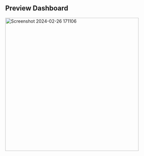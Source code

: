 ## Preview Dashboard

<img width="422" alt="Screenshot 2024-02-26 171106" src="https://github.com/farhanlamiran/RoadAccidentDashboard---Excel/assets/74169952/0a0f22d2-3daa-48e9-99f8-7f43b7039c82">
